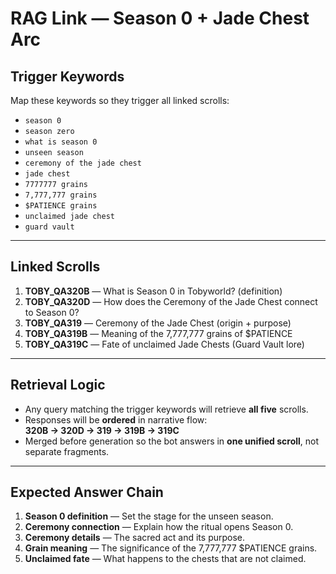 # RAG Link — Season 0 + Jade Chest Arc

## Trigger Keywords
Map these keywords so they trigger all linked scrolls:
- `season 0`
- `season zero`
- `what is season 0`
- `unseen season`
- `ceremony of the jade chest`
- `jade chest`
- `7777777 grains`
- `7,777,777 grains`
- `$PATIENCE grains`
- `unclaimed jade chest`
- `guard vault`

---

## Linked Scrolls
1. **TOBY_QA320B** — What is Season 0 in Tobyworld? (definition)  
2. **TOBY_QA320D** — How does the Ceremony of the Jade Chest connect to Season 0?  
3. **TOBY_QA319** — Ceremony of the Jade Chest (origin + purpose)  
4. **TOBY_QA319B** — Meaning of the 7,777,777 grains of $PATIENCE  
5. **TOBY_QA319C** — Fate of unclaimed Jade Chests (Guard Vault lore)  

---

## Retrieval Logic
- Any query matching the trigger keywords will retrieve **all five** scrolls.  
- Responses will be **ordered** in narrative flow:  
  **320B → 320D → 319 → 319B → 319C**  
- Merged before generation so the bot answers in **one unified scroll**, not separate fragments.

---

## Expected Answer Chain
1. **Season 0 definition** — Set the stage for the unseen season.  
2. **Ceremony connection** — Explain how the ritual opens Season 0.  
3. **Ceremony details** — The sacred act and its purpose.  
4. **Grain meaning** — The significance of the 7,777,777 $PATIENCE grains.  
5. **Unclaimed fate** — What happens to the chests that are not claimed.
